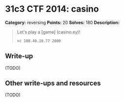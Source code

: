 # 31c3 CTF 2014: casino

**Category:** reversing
**Points:** 20
**Solves:** 180
**Description:**

> Let's play a [game] (casino.ey)!
> ```bash
> nc 188.40.18.77 2000
> ```

## Write-up

(TODO)

## Other write-ups and resources

(TODO)
